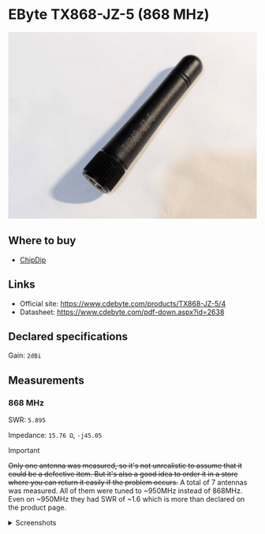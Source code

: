 # EByte TX868-JZ-5 (868 MHz)

![photo](images/00_photo.jpg)

## Where to buy

- [ChipDip](https://www.chipdip.ru/product0/8033619951)

## Links

- Official site: https://www.cdebyte.com/products/TX868-JZ-5/4
- Datasheet: https://www.cdebyte.com/pdf-down.aspx?id=2638

## Declared specifications

Gain: `2dBi`

## Measurements

### 868 MHz

SWR: `5.895`

Impedance: `15.76 Ω`, `-j45.05`

> [!IMPORTANT]
> ~~Only one antenna was measured, so it's not unrealistic to assume that it could be a defective item. But it's also a good idea to order it in a store where you can return it easily if the problem occurs.~~
> A total of 7 antennas was measured. All of them were tuned to ~950MHz instead of 868MHz. Even on ~950MHz they had SWR of ~1.6 which is more than declared on the product page.


<details>
<summary>Screenshots</summary>

![Measurement at 868 MHz](images/01_measurement.png)

</details>
